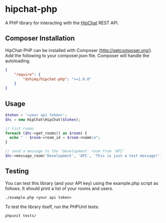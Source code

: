 # hipchat-php

A PHP library for interacting with the [HipChat](http://hipchat.com) REST API.

## Composer Installation

HipChat-PHP can be installed with Composer (http://getcomposer.org/).  Add the following to your
composer.json file.  Composer will handle the autoloading.

```json
{
    "require": {
        "dshimy/hipchat-php": ">=1.0.0"
    }
}
```

## Usage

```php
$token = '<your api token>';
$hc = new HipChat\HipChat($token);

// list rooms
foreach ($hc->get_rooms() as $room) {
  echo " - $room->room_id = $room->name\n";
}

// send a message to the 'Development' room from 'API'
$hc->message_room('Development', 'API', 'This is just a test message!');
```

## Testing

You can test this library (and your API key) using the example.php script as follows. It should print a list of your rooms and users.

    ./example.php <your api token>

To test the library itself, run the PHPUnit tests:

    phpunit tests/
